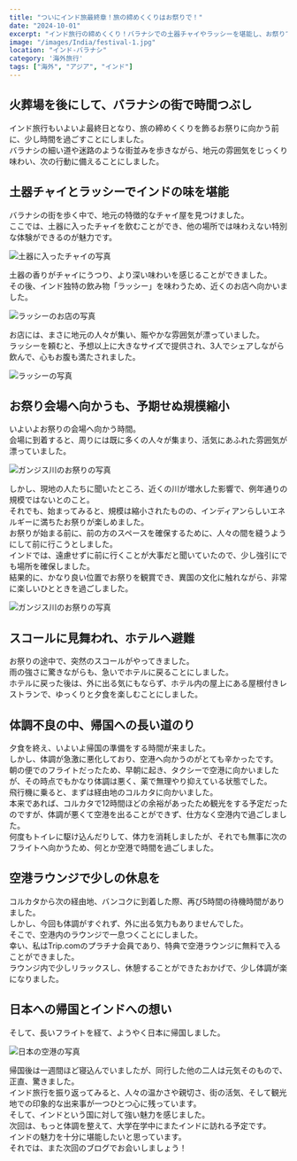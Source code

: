 ```yaml
---
title: "ついにインド旅最終章！旅の締めくくりはお祭りで！"
date: "2024-10-01"
excerpt: "インド旅行の締めくくり！バラナシでの土器チャイやラッシーを堪能し、お祭りでインド文化を体感。その後、帰国への長い道のりで直面した体調不良のエピソードも振り返ります。人々の優しさと活気に溢れるインドの魅力をたっぷりお届けします！"
image: "/images/India/festival-1.jpg"
location: "インド-バラナシ"
category: '海外旅行'
tags: ["海外", "アジア", "インド"]
---
```


## 火葬場を後にして、バラナシの街で時間つぶし

インド旅行もいよいよ最終日となり、旅の締めくくりを飾るお祭りに向かう前に、少し時間を過ごすことにしました。  
バラナシの細い道や迷路のような街並みを歩きながら、地元の雰囲気をじっくり味わい、次の行動に備えることにしました。  

## 土器チャイとラッシーでインドの味を堪能

バラナシの街を歩く中で、地元の特徴的なチャイ屋を見つけました。  
ここでは、土器に入ったチャイを飲むことができ、他の場所では味わえない特別な体験ができるのが魅力です。  

![土器に入ったチャイの写真](/images/India/chai-2.jpg)  

土器の香りがチャイにうつり、より深い味わいを感じることができました。  
その後、インド独特の飲み物「ラッシー」を味わうため、近くのお店へ向かいました。  

![ラッシーのお店の写真](/images/India/lassi-shop.jpg)  

お店には、まさに地元の人々が集い、賑やかな雰囲気が漂っていました。  
ラッシーを頼むと、予想以上に大きなサイズで提供され、3人でシェアしながら飲んで、心もお腹も満たされました。  

![ラッシーの写真](/images/India/lassi-1.jpg)  

## お祭り会場へ向かうも、予期せぬ規模縮小

いよいよお祭りの会場へ向かう時間。  
会場に到着すると、周りには既に多くの人々が集まり、活気にあふれた雰囲気が漂っていました。  

![ガンジス川のお祭りの写真](/images/India/festival-1.jpg)  

しかし、現地の人たちに聞いたところ、近くの川が増水した影響で、例年通りの規模ではないとのこと。  
それでも、始まってみると、規模は縮小されたものの、インディアンらしいエネルギーに満ちたお祭りが楽しめました。  
お祭りが始まる前に、前の方のスペースを確保するために、人々の間を縫うようにして前に行こうとしました。  
インドでは、遠慮せずに前に行くことが大事だと聞いていたので、少し強引にでも場所を確保しました。  
結果的に、かなり良い位置でお祭りを観賞でき、異国の文化に触れながら、非常に楽しいひとときを過ごしました。  

![ガンジス川のお祭りの写真](/images/India/festival-2.jpg)  

## スコールに見舞われ、ホテルへ避難

お祭りの途中で、突然のスコールがやってきました。  
雨の強さに驚きながらも、急いでホテルに戻ることにしました。  
ホテルに戻った後は、外に出る気にもならず、ホテル内の屋上にある屋根付きレストランで、ゆっくりと夕食を楽しむことにしました。  

## 体調不良の中、帰国への長い道のり

夕食を終え、いよいよ帰国の準備をする時間が来ました。  
しかし、体調が急激に悪化しており、空港へ向かうのがとても辛かったです。  
朝の便でのフライトだったため、早朝に起き、タクシーで空港に向かいましたが、その時点でもかなり体調は悪く、薬で無理やり抑えている状態でした。  
飛行機に乗ると、まずは経由地のコルカタに向かいました。  
本来であれば、コルカタで12時間ほどの余裕があったため観光をする予定だったのですが、体調が悪くて空港を出ることができず、仕方なく空港内で過ごしました。  
何度もトイレに駆け込んだりして、体力を消耗しましたが、それでも無事に次のフライトへ向かうため、何とか空港で時間を過ごしました。  

## 空港ラウンジで少しの休息を

コルカタから次の経由地、バンコクに到着した際、再び5時間の待機時間がありました。  
しかし、今回も体調がすぐれず、外に出る気力もありませんでした。  
そこで、空港内のラウンジで一息つくことにしました。  
幸い、私はTrip.comのプラチナ会員であり、特典で空港ラウンジに無料で入ることができました。  
ラウンジ内で少しリラックスし、休憩することができたおかげで、少し体調が楽になりました。  

## 日本への帰国とインドへの想い

そして、長いフライトを経て、ようやく日本に帰国しました。  

![日本の空港の写真](/images/India/japan-airport.jpg)  

帰国後は一週間ほど寝込んでいましたが、同行した他の二人は元気そのもので、正直、驚きました。  
インド旅行を振り返ってみると、人々の温かさや親切さ、街の活気、そして観光地での印象的な出来事が一つひとつ心に残っています。  
そして、インドという国に対して強い魅力を感じました。  
次回は、もっと体調を整えて、大学在学中にまたインドに訪れる予定です。  
インドの魅力を十分に堪能したいと思っています。  
それでは、また次回のブログでお会いしましょう！  
